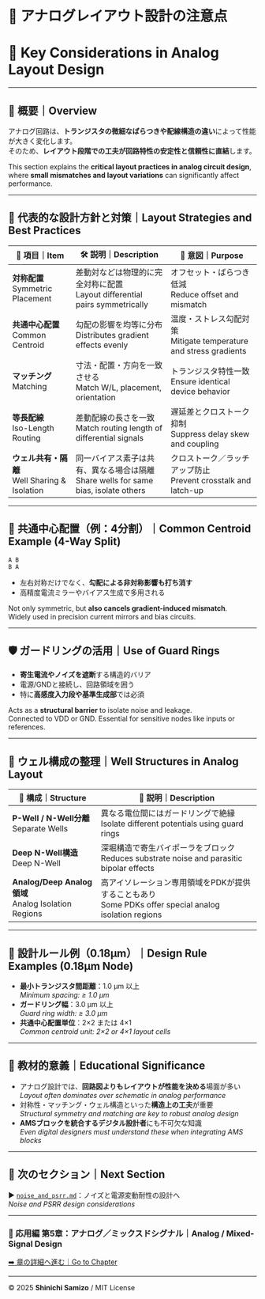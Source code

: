 # 🧱 アナログレイアウト設計の注意点  
# 🧱 Key Considerations in Analog Layout Design

---

## 📘 概要｜Overview

アナログ回路は、**トランジスタの微細なばらつきや配線構造の違い**によって性能が大きく変化します。  
そのため、**レイアウト段階での工夫が回路特性の安定性と信頼性に直結**します。

This section explains the **critical layout practices in analog circuit design**, where **small mismatches and layout variations** can significantly affect performance.

---

## 🧭 代表的な設計方針と対策｜Layout Strategies and Best Practices

| 🧩 **項目｜Item** | 🛠️ **説明｜Description** | 🎯 **意図｜Purpose** |
|------------------|---------------------------|----------------------|
| **対称配置**<br>Symmetric Placement | 差動対などは物理的に完全対称に配置<br>Layout differential pairs symmetrically | オフセット・ばらつき低減<br>Reduce offset and mismatch |
| **共通中心配置**<br>Common Centroid | 勾配の影響を均等に分布<br>Distributes gradient effects evenly | 温度・ストレス勾配対策<br>Mitigate temperature and stress gradients |
| **マッチング**<br>Matching | 寸法・配置・方向を一致させる<br>Match W/L, placement, orientation | トランジスタ特性一致<br>Ensure identical device behavior |
| **等長配線**<br>Iso-Length Routing | 差動配線の長さを一致<br>Match routing length of differential signals | 遅延差とクロストーク抑制<br>Suppress delay skew and coupling |
| **ウェル共有・隔離**<br>Well Sharing & Isolation | 同一バイアス素子は共有、異なる場合は隔離<br>Share wells for same bias, isolate others | クロストーク／ラッチアップ防止<br>Prevent crosstalk and latch-up |

---

## 🧪 共通中心配置（例：4分割）｜Common Centroid Example (4-Way Split)

```
A B  
B A
```

- 左右対称だけでなく、**勾配による非対称影響も打ち消す**  
- 高精度電流ミラーやバイアス生成で多用される  

Not only symmetric, but **also cancels gradient-induced mismatch**.  
Widely used in precision current mirrors and bias circuits.

---

## 🛡️ ガードリングの活用｜Use of Guard Rings

- **寄生電流やノイズを遮断**する構造的バリア  
- 電源/GNDと接続し、回路領域を囲う  
- 特に**高感度入力段や基準生成部**では必須  

Acts as a **structural barrier** to isolate noise and leakage.  
Connected to VDD or GND. Essential for sensitive nodes like inputs or references.

---

## 🧱 ウェル構成の整理｜Well Structures in Analog Layout

| 🔧 **構成｜Structure** | 📘 **説明｜Description** |
|----------------------|---------------------------|
| **P-Well / N-Well分離**<br>Separate Wells | 異なる電位間にはガードリングで絶縁<br>Isolate different potentials using guard rings |
| **Deep N-Well構造**<br>Deep N-Well | 深堀構造で寄生バイポーラをブロック<br>Reduces substrate noise and parasitic bipolar effects |
| **Analog/Deep Analog領域**<br>Analog Isolation Regions | 高アイソレーション専用領域をPDKが提供することもあり<br>Some PDKs offer special analog isolation regions |

---

## 📐 設計ルール例（0.18µm）｜Design Rule Examples (0.18µm Node)

- **最小トランジスタ間距離**：1.0 µm 以上  
  *Minimum spacing: ≥ 1.0 µm*
- **ガードリング幅**：3.0 µm 以上  
  *Guard ring width: ≥ 3.0 µm*
- **共通中心配置単位**：2×2 または 4×1  
  *Common centroid unit: 2×2 or 4×1 layout cells*

---

## 🎯 教材的意義｜Educational Significance

- アナログ設計では、**回路図よりもレイアウトが性能を決める**場面が多い  
  *Layout often dominates over schematic in analog performance*
- 対称性・マッチング・ウェル構造といった**構造上の工夫**が重要  
  *Structural symmetry and matching are key to robust analog design*
- **AMSブロックを統合するデジタル設計者**にも不可欠な知識  
  *Even digital designers must understand these when integrating AMS blocks*

---

## 🔗 次のセクション｜Next Section

▶️ [`noise_and_psrr.md`](./noise_and_psrr.md)：ノイズと電源変動耐性の設計へ  
*Noise and PSRR design considerations*

---

### 📘 応用編 第5章：アナログ／ミックスドシグナル｜Analog / Mixed-Signal Design  
[➡️ 章の詳細へ進む｜Go to Chapter](./d_chapter5_analog_mixed_signal/README.md)

---

© 2025 **Shinichi Samizo** / MIT License

